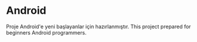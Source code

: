 # Android
Proje Android'e yeni başlayanlar için hazırlanmıştır.
This project prepared for beginners Android programmers.
